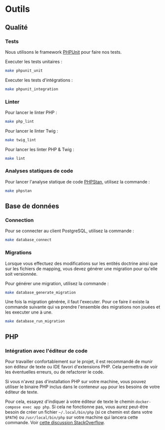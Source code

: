 # Outils

## Qualité

### Tests

Nous utilisons le framework [PHPUnit](https://phpunit.de/) pour faire nos tests.

Executer les tests unitaires :

```bash
make phpunit_unit
```

Executer les tests d'intégrations :

```bash
make phpunit_integration
```

### Linter

Pour lancer le linter PHP :

```bash
make php_lint
```

Pour lancer le linter Twig :

```bash
make twig_lint
```

Pour lancer les linter PHP & Twig :
```bash
make lint
```

### Analyses statiques de code

Pour lancer l'analyse statique de code [PHPStan](https://phpstan.org/), utilisez la commande :

```bash
make phpstan
```
## Base de données

### Connection

Pour se connecter au client PostgreSQL, utilisez la commande :

```bash
make database_connect
```

### Migrations

Lorsque vous effectuez des modifications sur les entités doctrine ainsi que sur les fichiers de mapping, vous devez générer une migration pour qu'elle soit versionnée.

Pour générer une migration, utilisez la commande :

```bash
make database_generate_migration
```

Une fois la migration générée, il faut l'executer. Pour ce faire il existe la commande suivante qui va prendre l'ensemble des migrations non jouées et les executer une à une.

```bash
make database_run_migration
```

## PHP

### Intégration avec l'éditeur de code

Pour travailler confortablement sur le projet, il est recommandé de munir son éditeur de texte ou IDE favori d'extensions PHP. Cela permettra de voir les éventuelles erreurs, ou de refactorer le code.

Si vous n'avez pas d'installation PHP sur votre machine, vous pouvez utiliser le binaire PHP inclus dans le conteneur `app` pour les besoins de votre éditeur de texte.

Pour cela, essayez d'indiquer à votre éditeur de texte le chemin `docker-compose exec app php`. Si cela ne fonctionne pas, vous aurez peut-être besoin de créer un fichier `~/.local/bin/php` (si ce chemin est dans votre `$PATH`) ou `/usr/local/bin/php` sur votre machine qui lancera cette commande. Voir [cette discussion StackOverflow](https://stackoverflow.com/questions/53501925/visualstudio-code-php-executablepath-in-docker).
